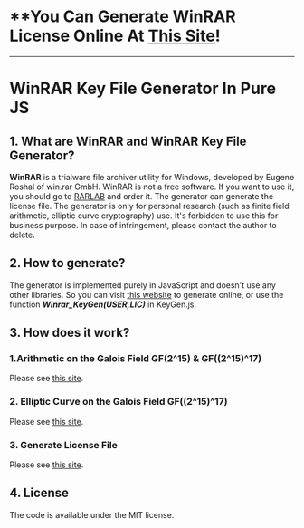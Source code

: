 # **You Can Generate WinRAR License Online At [This Site](https://winrar-keygen.tsai.best)!
<hr>

# WinRAR Key File Generator In Pure JS
## 1. What are WinRAR and WinRAR Key File Generator?

**WinRAR** is a trialware file archiver utility for Windows, developed by Eugene Roshal of win.rar GmbH. WinRAR is not a free software. If you want to use it, you should go to [RARLAB](https://www.rarlab.com/) and order it. The generator can generate the license file. The generator is only for personal research (such as finite field arithmetic, elliptic curve cryptography) use. It's forbidden to use this for business purpose. In case of infringement, please contact the author to delete.

## 2. How to generate?

The generator is implemented purely in JavaScript and doesn't use any other libraries. So you can visit [this website](https://winrar-keygen.tsai.best) to generate online, or use the function ***Winrar_KeyGen(USER,LIC)*** in KeyGen.js.

## 3. How does it work?

### 1.Arithmetic on the Galois Field GF(2^15) & GF((2^15)^17)

Please see [this site](https://winrar-keygen.tsai.best/GF_Arithmetic.htm).

### 2. Elliptic Curve on the Galois Field GF((2^15)^17)

Please see [this site](https://winrar-keygen.tsai.best/EC.htm).

### 3. Generate License File

Please see [this site](https://winrar-keygen.tsai.best/Generate.htm).

## 4. License
The code is available under the MIT license.

